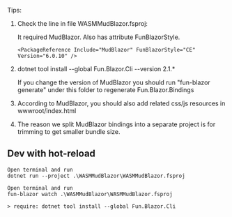 Tips:

1. Check the line in file WASMMudBlazor.fsproj: 

    It required MudBlazor. Also has attribute FunBlazorStyle.

    ```
    <PackageReference Include="MudBlazor" FunBlazorStyle="CE" Version="6.0.10" />
    ```

2. dotnet tool install --global Fun.Blazor.Cli --version 2.1.*

    If you change the version of MudBlazor you should run "fun-blazor generate" under this folder to regenerate Fun.Blazor.Bindings

3. According to MudBlazor, you should also add related css/js resources in wwwroot/index.html

4. The reason we split MudBlazor bindings into a separate project is for trimming to get smaller bundle size.  

## Dev with hot-reload

    Open terminal and run
    dotnet run --project .\WASMMudBlazor\WASMMudBlazor.fsproj
    
    Open terminal and run
    fun-blazor watch .\WASMMudBlazor\WASMMudBlazor.fsproj

    > require: dotnet tool install --global Fun.Blazor.Cli
